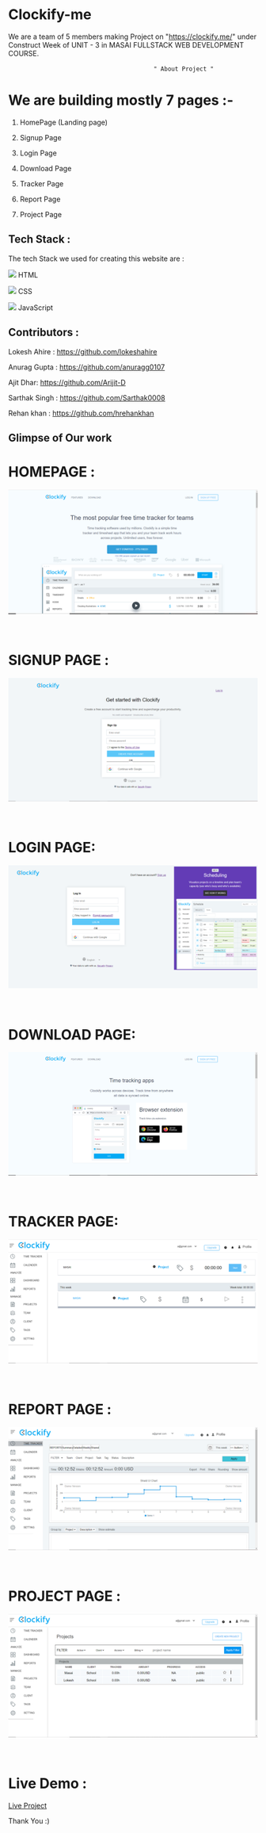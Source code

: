 # Clockify-me

We are a team of 5 members making Project on "https://clockify.me/" under Construct Week of UNIT - 3 in MASAI FULLSTACK WEB DEVELOPMENT COURSE.

                                             " About Project "

# We are building mostly 7 pages :-

1. HomePage (Landing page)

2. Signup Page

3. Login Page

4. Download Page

5. Tracker Page

6. Report Page

7. Project Page

## Tech Stack :

The tech Stack we used for creating this website are :

<p ><img src="https://camo.githubusercontent.com/237fc767e09cfe6129076f3e89080a6b5ac5d2ac0ec717880e57435be932ba15/68747470733a2f2f63646e2d69636f6e732d706e672e666c617469636f6e2e636f6d2f3531322f3232362f3232363236392e706e67" width="20/" data-canonical-src="https://cdn-icons-png.flaticon.com/512/226/226269.png" style="max-width: 100%;"> HTML</p>

<p ><img src="https://camo.githubusercontent.com/809a763f1c8f3497709ff0a974bfe7dd11be4dd7a29085645f8e98fbaa4a26e4/68747470733a2f2f63646e2d69636f6e732d706e672e666c617469636f6e2e636f6d2f3531322f3733322f3733323139302e706e67" width="20" data-canonical-src="https://cdn-icons-png.flaticon.com/512/732/732190.png" style="max-width: 100%;"> CSS</p>

<p ><img src="https://camo.githubusercontent.com/77b9ef5fd4b0a13ff3a0b2eccccefb810efe53205f1a2d9b0b8a03604816b825/68747470733a2f2f63646e2d69636f6e732d706e672e666c617469636f6e2e636f6d2f3531322f313139392f313139393132342e706e67" width="20/" data-canonical-src="https://cdn-icons-png.flaticon.com/512/1199/1199124.png" style="max-width: 100%;"> JavaScript</p>
 
<h2>Contributors :</h2>

 <p >Lokesh Ahire : <a href="https://github.com/lokeshahire">https://github.com/lokeshahire</a></p>
 <p >Anurag Gupta : <a href="https://github.com/abajaj655">https://github.com/anuragg0107</a></p>
  <p >Ajit Dhar: <a href="https://github.com/aloks31">https://github.com/Arijit-D</a></p>
 <p >Sarthak Singh : <a href="https://github.com/PoojaRathod5">https://github.com/Sarthak0008</a></p>
 <p >Rehan khan : <a href="https://github.com/AkashDasmondal94">https://github.com/hrehankhan</a></p>
     
## Glimpse of Our work

# HOMEPAGE :

![HOMEPAGE](https://github.com/lokeshahire/ImageGit/blob/main/homepage.PNG?raw=true)
<br>
<br>
<br>

# SIGNUP PAGE :

![SIGNUP](https://github.com/lokeshahire/ImageGit/blob/main/signup.PNG?raw=true)
<br>
<br>
<br>

# LOGIN PAGE:

![LOGIN](https://github.com/lokeshahire/ImageGit/blob/main/login.PNG?raw=true)
<br>
<br>
<br>

# DOWNLOAD PAGE:

![Download Page](https://github.com/lokeshahire/ImageGit/blob/main/download.PNG?raw=true)
<br>
<br>
<br>

# TRACKER PAGE:

![TRACKER](https://github.com/lokeshahire/ImageGit/blob/main/TRACKER.PNG?raw=true)
<br>
<br>
<br>

# REPORT PAGE :

![REPORT](https://github.com/lokeshahire/ImageGit/blob/main/report.PNG?raw=true)
<br>
<br>
<br>

# PROJECT PAGE :

![PROJECT](https://github.com/lokeshahire/ImageGit/blob/main/project.PNG?raw=true)
<br>
<br>
<br>

# Live Demo :

<p><a href="https://clockify-me-clone.netlify.app/">Live Project</a></p>

Thank You :)
